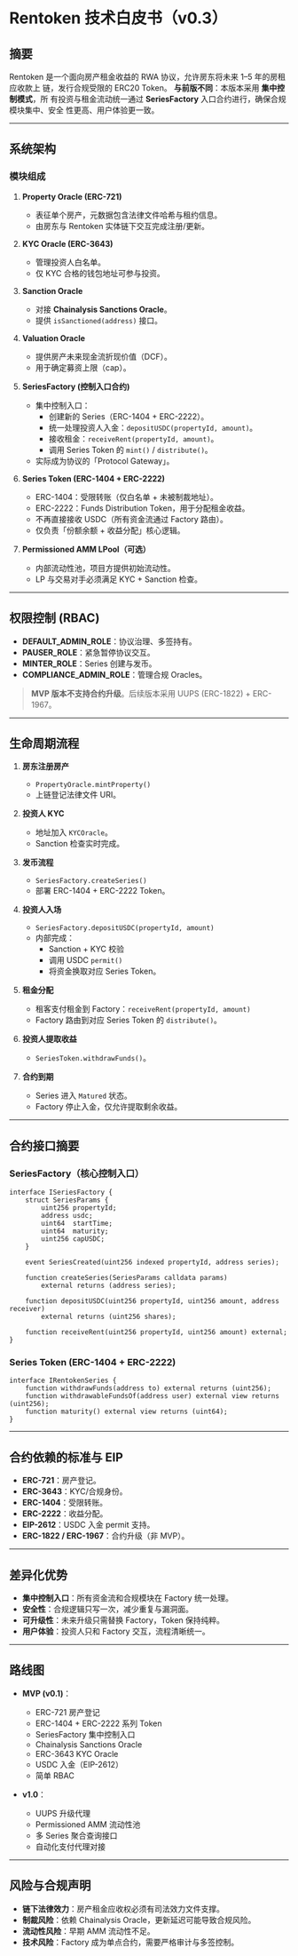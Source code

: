 # Rentoken 技术白皮书（v0.3）

## 摘要

Rentoken 是一个面向房产租金收益的 RWA 协议，允许房东将未来 1–5 年的房租应收款上
链，发行合规受限的 ERC20 Token。 **与前版不同**：本版本采用 **集中控制模式**，所
有投资与租金流动统一通过 **SeriesFactory** 入口合约进行，确保合规模块集中、安全
性更高、用户体验更一致。

---

## 系统架构

### 模块组成

1. **Property Oracle (ERC-721)**

   - 表征单个房产，元数据包含法律文件哈希与租约信息。
   - 由房东与 Rentoken 实体链下交互完成注册/更新。

2. **KYC Oracle (ERC-3643)**

   - 管理投资人白名单。
   - 仅 KYC 合格的钱包地址可参与投资。

3. **Sanction Oracle**

   - 对接 **Chainalysis Sanctions Oracle**。
   - 提供 `isSanctioned(address)` 接口。

4. **Valuation Oracle**

   - 提供房产未来现金流折现价值（DCF）。
   - 用于确定募资上限（cap）。

5. **SeriesFactory (控制入口合约)**

   - 集中控制入口：
     - 创建新的 Series（ERC-1404 + ERC-2222）。
     - 统一处理投资人入金：`depositUSDC(propertyId, amount)`。
     - 接收租金：`receiveRent(propertyId, amount)`。
     - 调用 Series Token 的 `mint()` / `distribute()`。
   - 实际成为协议的「Protocol Gateway」。

6. **Series Token (ERC-1404 + ERC-2222)**

   - ERC-1404：受限转账（仅白名单 + 未被制裁地址）。
   - ERC-2222：Funds Distribution Token，用于分配租金收益。
   - 不再直接接收 USDC（所有资金流通过 Factory 路由）。
   - 仅负责「份额余额 + 收益分配」核心逻辑。

7. **Permissioned AMM LPool（可选）**
   - 内部流动性池，项目方提供初始流动性。
   - LP 与交易对手必须满足 KYC + Sanction 检查。

---

## 权限控制 (RBAC)

- **DEFAULT_ADMIN_ROLE**：协议治理、多签持有。
- **PAUSER_ROLE**：紧急暂停协议交互。
- **MINTER_ROLE**：Series 创建与发币。
- **COMPLIANCE_ADMIN_ROLE**：管理合规 Oracles。

> **MVP 版本不支持合约升级**。后续版本采用 UUPS (ERC-1822) + ERC-1967。

---

## 生命周期流程

1. **房东注册房产**

   - `PropertyOracle.mintProperty()`
   - 上链登记法律文件 URI。

2. **投资人 KYC**

   - 地址加入 `KYCOracle`。
   - Sanction 检查实时完成。

3. **发币流程**

   - `SeriesFactory.createSeries()`
   - 部署 ERC-1404 + ERC-2222 Token。

4. **投资人入场**

   - `SeriesFactory.depositUSDC(propertyId, amount)`
   - 内部完成：
     - Sanction + KYC 校验
     - 调用 USDC `permit()`
     - 将资金换取对应 Series Token。

5. **租金分配**

   - 租客支付租金到 Factory：`receiveRent(propertyId, amount)`
   - Factory 路由到对应 Series Token 的 `distribute()`。

6. **投资人提取收益**

   - `SeriesToken.withdrawFunds()`。

7. **合约到期**
   - Series 进入 `Matured` 状态。
   - Factory 停止入金，仅允许提取剩余收益。

---

## 合约接口摘要

### SeriesFactory（核心控制入口）

```solidity
interface ISeriesFactory {
    struct SeriesParams {
        uint256 propertyId;
        address usdc;
        uint64  startTime;
        uint64  maturity;
        uint256 capUSDC;
    }

    event SeriesCreated(uint256 indexed propertyId, address series);

    function createSeries(SeriesParams calldata params)
        external returns (address series);

    function depositUSDC(uint256 propertyId, uint256 amount, address receiver)
        external returns (uint256 shares);

    function receiveRent(uint256 propertyId, uint256 amount) external;
}
```

### Series Token (ERC-1404 + ERC-2222)

```solidity
interface IRentokenSeries {
    function withdrawFunds(address to) external returns (uint256);
    function withdrawableFundsOf(address user) external view returns (uint256);
    function maturity() external view returns (uint64);
}
```

---

## 合约依赖的标准与 EIP

- **ERC-721**：房产登记。
- **ERC-3643**：KYC/合规身份。
- **ERC-1404**：受限转账。
- **ERC-2222**：收益分配。
- **EIP-2612**：USDC 入金 permit 支持。
- **ERC-1822 / ERC-1967**：合约升级（非 MVP）。

---

## 差异化优势

- **集中控制入口**：所有资金流和合规模块在 Factory 统一处理。
- **安全性**：合规逻辑只写一次，减少重复与漏洞面。
- **可升级性**：未来升级只需替换 Factory，Token 保持纯粹。
- **用户体验**：投资人只和 Factory 交互，流程清晰统一。

---

## 路线图

- **MVP (v0.1)**：

  - ERC-721 房产登记
  - ERC-1404 + ERC-2222 系列 Token
  - SeriesFactory 集中控制入口
  - Chainalysis Sanctions Oracle
  - ERC-3643 KYC Oracle
  - USDC 入金（EIP-2612）
  - 简单 RBAC

- **v1.0**：
  - UUPS 升级代理
  - Permissioned AMM 流动性池
  - 多 Series 聚合查询接口
  - 自动化支付代理对接

---

## 风险与合规声明

- **链下法律效力**：房产租金应收权必须有司法效力文件支撑。
- **制裁风险**：依赖 Chainalysis Oracle，更新延迟可能导致合规风险。
- **流动性风险**：早期 AMM 流动性不足。
- **技术风险**：Factory 成为单点合约，需要严格审计与多签控制。
